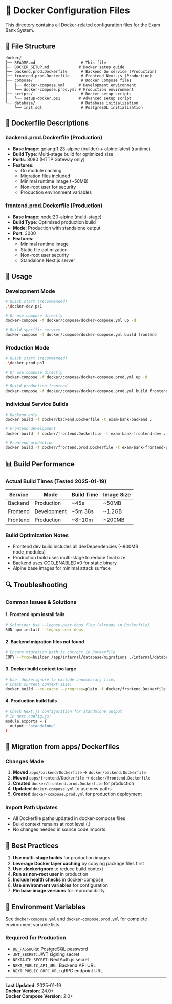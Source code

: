 # 🐳 Docker Configuration Files

This directory contains all Docker-related configuration files for the Exam Bank System.

## 📁 File Structure

```
docker/
├── README.md                    # This file
├── DOCKER_SETUP.md             # Docker setup guide
├── backend.prod.Dockerfile      # Backend Go service (Production)
├── frontend.prod.Dockerfile     # Frontend Next.js (Production)
├── compose/                     # Docker Compose files
│   ├── docker-compose.yml      # Development environment
│   └── docker-compose.prod.yml # Production environment
├── scripts/                     # Docker setup scripts
│   └── setup-docker.ps1        # Advanced setup script
└── database/                    # Database initialization
    └── init.sql                 # PostgreSQL initialization
```

## 🔧 Dockerfile Descriptions

### **backend.prod.Dockerfile** (Production)
- **Base Image**: golang:1.23-alpine (builder) + alpine:latest (runtime)
- **Build Type**: Multi-stage build for optimized size
- **Ports**: 8080 (HTTP Gateway only)
- **Features**:
  - Go module caching
  - Migration files included
  - Minimal runtime image (~50MB)
  - Non-root user for security
  - Production environment variables

### **frontend.prod.Dockerfile** (Production)
- **Base Image**: node:20-alpine (multi-stage)
- **Build Type**: Optimized production build
- **Mode**: Production with standalone output
- **Port**: 3000
- **Features**:
  - Minimal runtime image
  - Static file optimization
  - Non-root user security
  - Standalone Next.js server



## 🚀 Usage

### Development Mode
```bash
# Quick start (recommended)
.\docker-dev.ps1

# Or use compose directly
docker-compose -f docker/compose/docker-compose.yml up -d

# Build specific service
docker-compose -f docker/compose/docker-compose.yml build frontend
```

### Production Mode
```bash
# Quick start (recommended)
.\docker-prod.ps1

# Or use compose directly
docker-compose -f docker/compose/docker-compose.prod.yml up -d

# Build production frontend
docker-compose -f docker/compose/docker-compose.prod.yml build frontend
```

### Individual Service Builds
```bash
# Backend only
docker build -f docker/backend.Dockerfile -t exam-bank-backend .

# Frontend development
docker build -f docker/frontend.Dockerfile -t exam-bank-frontend-dev .

# Frontend production
docker build -f docker/frontend.prod.Dockerfile -t exam-bank-frontend-prod .
```

## 📊 Build Performance

### **Actual Build Times (Tested 2025-01-19)**

| Service | Mode | Build Time | Image Size |
|---------|------|------------|------------|
| Backend | Production | ~45s | ~50MB |
| Frontend | Development | ~5m 38s | ~1.2GB |
| Frontend | Production | ~8-10m | ~200MB |

### **Build Optimization Notes**
- Frontend dev build includes all devDependencies (~800MB node_modules)
- Production build uses multi-stage to reduce final size
- Backend uses CGO_ENABLED=0 for static binary
- Alpine base images for minimal attack surface

## 🔍 Troubleshooting

### **Common Issues & Solutions**

#### 1. **Frontend npm install fails**
```bash
# Solution: Use --legacy-peer-deps flag (already in Dockerfile)
RUN npm install --legacy-peer-deps
```

#### 2. **Backend migration files not found**
```bash
# Ensure migration path is correct in Dockerfile
COPY --from=builder /app/internal/database/migrations ./internal/database/migrations
```

#### 3. **Docker build context too large**
```bash
# Use .dockerignore to exclude unnecessary files
# Check current context size:
docker build --no-cache --progress=plain -f docker/frontend.Dockerfile .
```

#### 4. **Production build fails**
```bash
# Check Next.js configuration for standalone output
# In next.config.js:
module.exports = {
  output: 'standalone'
}
```

## 🔄 Migration from apps/ Dockerfiles

### **Changes Made**
1. **Moved** `apps/backend/Dockerfile` → `docker/backend.Dockerfile`
2. **Moved** `apps/frontend/Dockerfile` → `docker/frontend.Dockerfile`  
3. **Created** `docker/frontend.prod.Dockerfile` for production
4. **Updated** `docker-compose.yml` to use new paths
5. **Created** `docker-compose.prod.yml` for production deployment

### **Import Path Updates**
- All Dockerfile paths updated in docker-compose files
- Build context remains at root level (.)
- No changes needed in source code imports

## 🎯 Best Practices

1. **Use multi-stage builds** for production images
2. **Leverage Docker layer caching** by copying package files first
3. **Use .dockerignore** to reduce build context
4. **Run as non-root user** in production
5. **Include health checks** in docker-compose
6. **Use environment variables** for configuration
7. **Pin base image versions** for reproducibility

## 📝 Environment Variables

See `docker-compose.yml` and `docker-compose.prod.yml` for complete environment variable lists.

### **Required for Production**
- `DB_PASSWORD`: PostgreSQL password
- `JWT_SECRET`: JWT signing secret
- `NEXTAUTH_SECRET`: NextAuth.js secret
- `NEXT_PUBLIC_API_URL`: Backend API URL
- `NEXT_PUBLIC_GRPC_URL`: gRPC endpoint URL

---

**Last Updated**: 2025-01-19  
**Docker Version**: 24.0+  
**Docker Compose Version**: 2.0+
